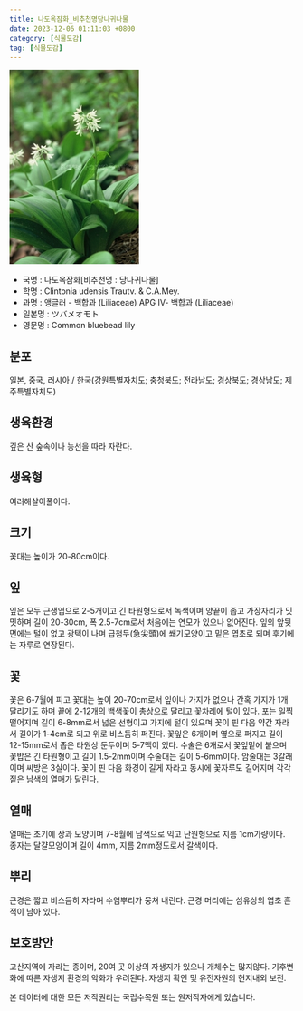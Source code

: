 ```yaml
---
title: 나도옥잠화_비추천명당나귀나물
date: 2023-12-06 01:11:03 +0800
category: [식물도감]
tag: [식물도감]
---
```




![나도옥잠화[비추천명 : 당나귀나물]](/assets/img/fileUpload/plants/basic/Liliaceae/Clintonia/638/1_th2.JPG)
- 국명 : 나도옥잠화[비추천명 : 당나귀나물]
- 학명 : Clintonia udensis Trautv. & C.A.Mey.
- 과명 : 앵글러 - 백합과 (Liliaceae) APG Ⅳ- 백합과 (Liliaceae)
- 일본명 : ツバメオモト
- 영문명 : Common bluebead lily


## 분포
일본, 중국, 러시아 / 한국(강원특별자치도; 충청북도; 전라남도; 경상북도; 경상남도; 제주특별자치도) 
## 생육환경
깊은 산 숲속이나 능선을 따라 자란다.
## 생육형
여러해살이풀이다.
## 크기
꽃대는 높이가 20-80cm이다.
## 잎
잎은 모두 근생엽으로 2-5개이고 긴 타원형으로서 녹색이며 양끝이 좁고 가장자리가 밋밋하며 길이 20-30cm, 폭 2.5-7cm로서 처음에는 연모가 있으나 없어진다. 잎의 앞뒷면에는 털이 없고 광택이 나며 급첨두(急尖頭)에 쐐기모양이고 밑은 엽초로 되며 후기에는 자루로 연장된다.
## 꽃
꽃은 6-7월에 피고 꽃대는 높이 20-70cm로서 잎이나 가지가 없으나 간혹 가지가 1개 달리기도 하며 끝에 2-12개의 백색꽃이 총상으로 달리고 꽃차례에 털이 있다. 포는 일찍 떨어지며 길이 6-8mm로서 넓은 선형이고 가지에 털이 있으며 꽃이 핀 다음 약간 자라서 길이가 1-4cm로 되고 위로 비스듬히 퍼진다. 꽃잎은 6개이며 옆으로 퍼지고 길이 12-15mm로서 좁은 타원상 둔두이며 5-7맥이 있다. 수술은 6개로서 꽃잎밑에 붙으며 꽃밥은 긴 타원형이고 길이 1.5-2mm이며 수술대는 길이 5-6mm이다. 암술대는 3갈래이며 씨방은 3실이다. 꽃이 핀 다음 화경이 길게 자라고 동시에 꽃자루도 길어지며 각각 짙은 남색의 열매가 달린다.
## 열매
열매는 초기에 장과 모양이며 7-8월에 남색으로 익고 난원형으로 지름 1cm가량이다. 종자는 달걀모양이며 길이 4mm, 지름 2mm정도로서 갈색이다.
## 뿌리
근경은 짧고 비스듬히 자라며 수염뿌리가 뭉쳐 내린다. 근경 머리에는 섬유상의 엽초 흔적이 남아 있다.
## 보호방안
고산지역에 자라는 종이며, 20여 곳 이상의 자생지가 있으나 개체수는 많지않다. 기후변화에 따른 자생지 환경의 악화가 우려된다. 자생지 확인 및 유전자원의 현지내외 보전.






본 데이터에 대한 모든 저작권리는 국립수목원 또는 원저작자에게 있습니다.
